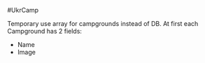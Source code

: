 #UkrCamp

Temporary use array for campgrounds instead of DB.
At first each Campground has 2 fields:
- Name
- Image
